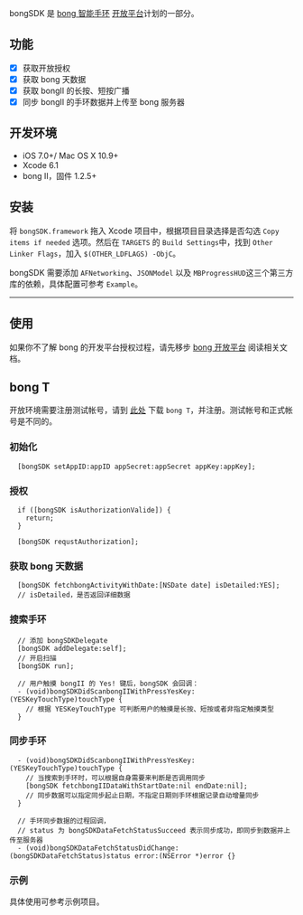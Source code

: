 bongSDK 是 [bong 智能手环](http://bong.cn) [开放平台](http://bong.cn/share/)计划的一部分。

## 功能

- [x] 获取开放授权
- [x] 获取 bong 天数据
- [x] 获取 bongII 的长按、短按广播 
- [x] 同步 bongII 的手环数据并上传至 bong 服务器

## 开发环境

* iOS 7.0+/ Mac OS X 10.9+
* Xcode 6.1
* bong II，固件 1.2.5+

## 安装

将 `bongSDK.framework` 拖入 Xcode 项目中，根据项目目录选择是否勾选 `Copy items if needed` 选项。然后在 `TARGETS` 的 `Build Settings`中，找到 `Other Linker Flags`，加入 `$(OTHER_LDFLAGS) -ObjC`。

bongSDK 需要添加 `AFNetworking`、`JSONModel` 以及 `MBProgressHUD`这三个第三方库的依赖，具体配置可参考 `Example`。

---

## 使用

如果你不了解 bong 的开发平台授权过程，请先移步 [bong 开放平台](https://github.com/Ginshell/bongOpenPlatform/) 阅读相关文档。

## bong T

开放环境需要注册测试帐号，请到 [此处](http://fir.im/1os9/) 下载 `bong T`，并注册。测试帐号和正式帐号是不同的。

### 初始化
```Obj-C
  [bongSDK setAppID:appID appSecret:appSecret appKey:appKey];
```

### 授权

```Obj-C
  if ([bongSDK isAuthorizationValide]) {
    return;
  }
  
  [bongSDK requstAuthorization];
```

### 获取 bong 天数据

```Obj-C
  [bongSDK fetchbongActivityWithDate:[NSDate date] isDetailed:YES];
  // isDetailed，是否返回详细数据
```

### 搜索手环
```Objc-C
  // 添加 bongSDKDelegate
  [bongSDK addDelegate:self];
  // 开启扫描
  [bongSDK run];

  // 用户触摸 bongII 的 Yes! 键后，bongSDK 会回调：
  - (void)bongSDKDidScanbongIIWithPressYesKey:(YESKeyTouchType)touchType {
    // 根据 YESKeyTouchType 可判断用户的触摸是长按、短按或者非指定触摸类型  
  }
```

### 同步手环
```Obj-C
  - (void)bongSDKDidScanbongIIWithPressYesKey:(YESKeyTouchType)touchType {
    // 当搜索到手环时，可以根据自身需要来判断是否调用同步
    [bongSDK fetchbongIIDataWithStartDate:nil endDate:nil];
    // 同步数据可以指定同步起止日期，不指定日期则手环根据记录自动增量同步
  }

  // 手环同步数据的过程回调，
  // status 为 bongSDKDataFetchStatusSucceed 表示同步成功，即同步到数据并上传至服务器
  - (void)bongSDKDataFetchStatusDidChange:(bongSDKDataFetchStatus)status error:(NSError *)error {}
```

### 示例

具体使用可参考示例项目。